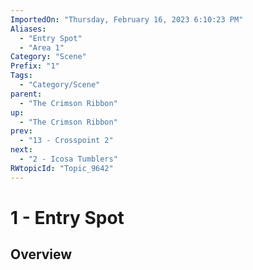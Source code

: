 ```yaml
---
ImportedOn: "Thursday, February 16, 2023 6:10:23 PM"
Aliases:
  - "Entry Spot"
  - "Area 1"
Category: "Scene"
Prefix: "1"
Tags:
  - "Category/Scene"
parent:
  - "The Crimson Ribbon"
up:
  - "The Crimson Ribbon"
prev:
  - "13 - Crosspoint 2"
next:
  - "2 - Icosa Tumblers"
RWtopicId: "Topic_9642"
---
```

# 1 - Entry Spot
## Overview
